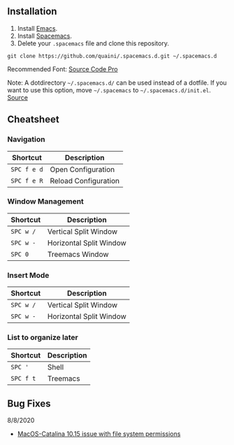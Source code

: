 ## Installation
1. Install [Emacs](https://www.gnu.org/software/emacs/download.html).
2. Install [Spacemacs](https://github.com/syl20bnr/spacemacs#install).
3. Delete your ```.spacemacs``` file and clone this repository.

```git clone https://github.com/quaini/.spacemacs.d.git ~/.spacemacs.d```

Recommended Font: [Source Code Pro](https://fonts.google.com/specimen/Source+Code+Pro)

Note: A dotdirectory ```~/.spacemacs.d/``` can be used instead of a dotfile. If you want to use this option, move ```~/.spacemacs``` to ```~/.spacemacs.d/init.el```. [Source](https://github.com/syl20bnr/spacemacs/blob/develop/doc/DOCUMENTATION.org#dotfile-configuration)

## Cheatsheet

### Navigation
Shortcut | Description 
---|---
`SPC f e d` | Open Configuration
`SPC f e R` | Reload Configuration

### Window Management
Shortcut | Description 
---|---
`SPC w /` | Vertical Split Window
`SPC w -` | Horizontal Split Window
`SPC 0`   | Treemacs Window

### Insert Mode
Shortcut | Description 
---|---
`SPC w /` | Vertical Split Window
`SPC w -` | Horizontal Split Window

### List to organize later
Shortcut | Description 
---|---
`SPC '`   | Shell
`SPC f t` | Treemacs

## Bug Fixes
8/8/2020
- [MacOS-Catalina 10.15 issue with file system permissions](https://spin.atomicobject.com/2019/12/12/fixing-emacs-macos-catalina/)

